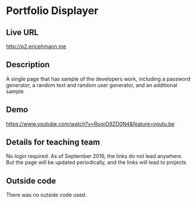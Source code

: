 # Portfolio Displayer

## Live URL
<http://p2.ericehmann.me>

## Description
A single page that has sample of the developers work, including a password generator, a random text and random user generator, and an additional sample

## Demo
<https://www.youtube.com/watch?v=RoqrD9ZD0N4&feature=youtu.be>

## Details for teaching team
No login required.
As of September 2016, the links do not lead anywhere.  But the page will be updated periodically, and the links will lead to projects

## Outside code
There was no outside code used.